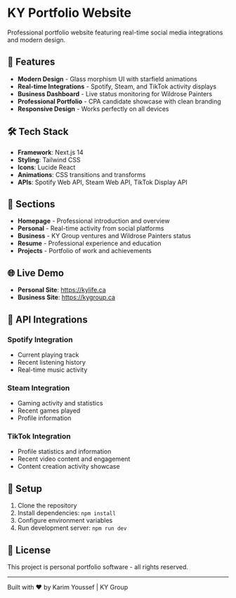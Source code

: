 # KY Portfolio Website

Professional portfolio website featuring real-time social media integrations and modern design.

## 🚀 Features

- **Modern Design** - Glass morphism UI with starfield animations
- **Real-time Integrations** - Spotify, Steam, and TikTok activity displays
- **Business Dashboard** - Live status monitoring for Wildrose Painters
- **Professional Portfolio** - CPA candidate showcase with clean branding
- **Responsive Design** - Works perfectly on all devices

## 🛠 Tech Stack

- **Framework**: Next.js 14
- **Styling**: Tailwind CSS
- **Icons**: Lucide React
- **Animations**: CSS transitions and transforms
- **APIs**: Spotify Web API, Steam Web API, TikTok Display API

## 🎯 Sections

- **Homepage** - Professional introduction and overview
- **Personal** - Real-time activity from social platforms
- **Business** - KY Group ventures and Wildrose Painters status
- **Resume** - Professional experience and education
- **Projects** - Portfolio of work and achievements

## 🌐 Live Demo

- **Personal Site**: https://kylife.ca
- **Business Site**: https://kygroup.ca

## 📱 API Integrations

### Spotify Integration
- Current playing track
- Recent listening history
- Real-time music activity

### Steam Integration  
- Gaming activity and statistics
- Recent games played
- Profile information

### TikTok Integration
- Profile statistics and information
- Recent video content and engagement
- Content creation activity showcase

## 🔧 Setup

1. Clone the repository
2. Install dependencies: `npm install`
3. Configure environment variables
4. Run development server: `npm run dev`

## 📄 License

This project is personal portfolio software - all rights reserved.

---

Built with ❤️ by Karim Youssef | KY Group